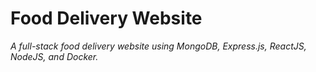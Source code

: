 # **Food Delivery Website**

_A full-stack food delivery website using MongoDB, Express.js, ReactJS, NodeJS, and Docker._